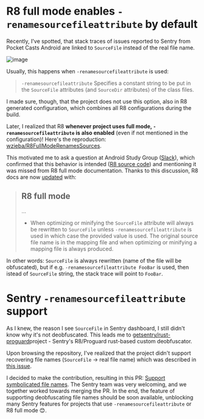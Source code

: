 # R8 full mode enables `-renamesourcefileattribute` by default

Recently, I've spotted, that stack traces of issues reported to Sentry from Pocket Casts Android are linked to `SourceFile` instead of the real file name.

![image](https://github.com/getsentry/rust-proguard/assets/5845095/9427db0c-cab7-41a0-ac98-66d4715a9671)

Usually, this happens when `-renamesourcefileattribute` is used:

> `-renamesourcefileattribute`
	Specifies a constant string to be put in the `SourceFile` attributes (and `SourceDir` attributes) of the class files.

I made sure, though, that the project does not use this option, also in R8 generated configuration, which combines all R8 configurations during the build.

Later, I realized that R8 **whenever project uses full mode, `-renamesourcefileattribute` is also enabled** (even if not mentioned in the configuration)! Here's the reproduction: [wzieba/R8FullModeRenamesSources](https://github.com/wzieba/R8FullModeRenamesSources).

This motivated me to ask a question at Android Study Group ([Slack](https://androidstudygroup.slack.com/archives/C6MKCJR8V/p1711987719916089)), which confirmed that this behavior is intended ([R8 source code](https://r8.googlesource.com/r8/+/f0816ebb923855c8946ed8008629e6a73f345ad3/src/main/java/com/android/tools/r8/naming/SourceFileRewriter.java#23)) and mentioning it was missed from R8 full mode documentation. Thanks to this discussion, R8 docs are now [updated](https://r8-review.googlesource.com/c/r8/+/90721) with: 

>## R8 full mode
>...
> - When optimizing or minifying the `SourceFile` attribute will always be
rewritten to `SourceFile` unless `-renamesourcefileattribute` is used in which
case the provided value is used. The original source file name is in the mapping
file and when optimizing or minifying a mapping file is always produced.

In other words: `SourceFile` is always rewritten (name of the file will be obfuscated), but if e.g. `-renamesourcefileattribute FooBar` is used, then istead of `SourceFile` string, the stack trace will point to `FooBar`.

# Sentry `-renamesourcefileattribute` support

As I knew, the reason I see `SourceFile` in Sentry dashboard, I still didn't know why it's not deobfuscated. This leads me to [getsentry/rust-proguard](https://github.com/getsentry/rust-proguard)project - Sentry's R8/Proguard rust-based custom deobfuscator.

Upon browsing the repository, I've realized that the project didn't support recovering file names (`SourceFile` -> real file name) which was described in [this issue](https://github.com/getsentry/rust-proguard/issues/29).

I decided to make the contribution, resulting in this PR: [Support symbolicated file names](https://github.com/getsentry/rust-proguard/pull/36). The Sentry team was very welcoming, and we together worked towards merging the PR. In the end, the feature of supporting deobfuscating file names should be soon available, unblocking many Sentry features for projects that use `-renamesourcefileattribute` or R8 full mode 😊.